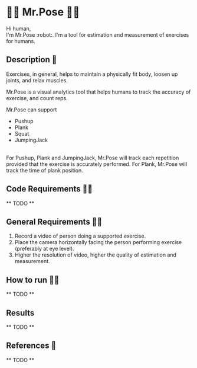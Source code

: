 # :weight_lifting_man: Mr.Pose :weight_lifting_woman:

<p>
Hi human, <br>
I'm Mr.Pose :robot:. I'm a tool for estimation and measurement of exercises for humans.
</p>

## Description :scroll:

Exercises, in general, helps to maintain a physically fit body, loosen up joints, and relax muscles.

Mr.Pose is a visual analytics tool that helps humans to track the accuracy of exercise, and count reps. <br>

Mr.Pose can support <br>
* Pushup
* Plank
* Squat
* JumpingJack
<br>
For Pushup, Plank and JumpingJack, Mr.Pose will track each repetition provided that the exercise is accurately performed.
For Plank, Mr.Pose will track the time of plank position.

## Code Requirements :mage_woman:
** TODO **

## General Requirements :mage_man:
1. Record a video of person doing a supported exercise.
2. Place the camera horizontally facing the person performing exercise (preferably at eye level).
3. Higher the resolution of video, higher the quality of estimation and measurement.

## How to run :running_man:
** TODO **

## Results
** TODO **

## References :page_facing_up:
** TODO **
